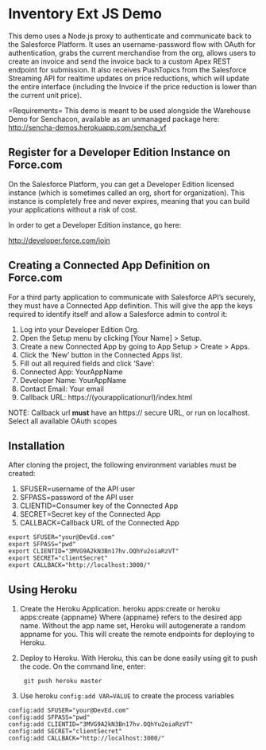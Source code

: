 # Inventory Ext JS Demo
This demo uses a Node.js proxy to authenticate and communicate back to the Salesforce Platform.  It uses an username-password flow with OAuth for authentication, grabs the current merchandise from the org, allows users to create an invoice and send the invoice back to a custom Apex REST endpoint for submission.  It also receives PushTopics from the Salesforce Streaming API for realtime updates on price reductions, which will update the entire interface (including the Invoice if the price reduction is lower than the current unit price).

=Requirements=
This demo is meant to be used alongside the Warehouse Demo for Senchacon, available as an unmanaged package here:
[http://sencha-demos.herokuapp.com/sencha_vf ](http://sencha-demos.herokuapp.com/sencha_vf)

## Register for a Developer Edition Instance on Force.com

On the Salesforce Platform, you can get a Developer Edition licensed instance (which is sometimes called an org, short for organization).  This instance is completely free and never expires, meaning that you can build your applications without a risk of cost.

In order to get a Developer Edition instance, go here:

[http://developer.force.com/join ](http://developer.force.com/join)

## Creating a Connected App Definition on Force.com
For a third party application to communicate with Salesforce API’s
securely, they must have a Connected App definition.  This will give
the app the keys required to identify itself  and allow a Salesforce
admin to control it:

1. Log into your Developer Edition Org.
2. Open the Setup menu by clicking [Your Name] > Setup.
3. Create a new Connected App by going to App Setup > Create > Apps.
4. Click the ‘New’ button in the Connected Apps list.
5. Fill out all required fields and click ‘Save’:
6. Connected App: YourAppName
7. Developer Name: YourAppName
8. Contact Email: Your email
9. Callback URL: https://(yourapplicationurl)/index.html

NOTE: Callback url <b>must</b> have an https:// secure URL, or run on localhost.
Select all available OAuth scopes


## Installation
After cloning the project, the following environment variables must be created:

1. SFUSER=username of the API user
2. SFPASS=password of the API user
3. CLIENTID=Consumer key of the Connected App
4. SECRET=Secret key of the Connected App
5. CALLBACK=Callback URL of the Connected App

```
export SFUSER="your@DevEd.com"
export SFPASS="pwd"
export CLIENTID="3MVG9A2kN3Bn17hv.OQhYu2oiaRzVT"
export SECRET="clientSecret"
export CALLBACK="http://localhost:3000/"
```

## Using Heroku
1. Create the Heroku Application. 
		heroku apps:create
or
        heroku apps:create {appname}
Where {appname} refers to the desired app name.  Without the app name set, Heroku will autogenerate a random appname for you.  This will create the remote endpoints for deploying to Heroku.

2. Deploy to Heroku. With Heroku, this can be done easily using git to push the code.  On the command line, enter: 

        git push heroku master

3. Use heroku `config:add VAR=VALUE` to create the process variables

```
config:add SFUSER="your@DevEd.com"
config:add SFPASS="pwd"
config:add CLIENTID="3MVG9A2kN3Bn17hv.OQhYu2oiaRzVT"
config:add SECRET="clientSecret"
config:add CALLBACK="http://localhost:3000/"
```
